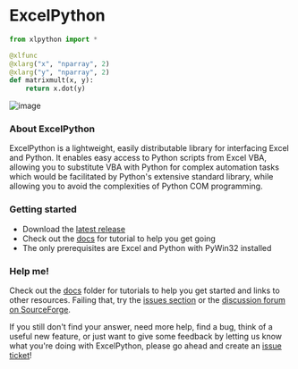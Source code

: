 # ExcelPython

```python
from xlpython import *

@xlfunc
@xlarg("x", "nparray", 2)
@xlarg("y", "nparray", 2)
def matrixmult(x, y):
    return x.dot(y)
```

![image](https://cloud.githubusercontent.com/assets/5197585/3907706/6c3a2cea-22fd-11e4-812f-41c814d1cc54.png)

### About ExcelPython

ExcelPython is a lightweight, easily distributable library for interfacing Excel and Python. It enables easy access to Python scripts from Excel VBA, allowing you to substitute VBA with Python for complex automation tasks which would be facilitated by Python's extensive standard library, while allowing you to avoid the complexities of Python COM programming.

### Getting started

* Download the [latest release](https://github.com/ericremoreynolds/excelpython/releases)
* Check out the [docs](docs/) for tutorial to help you get going
* The only prerequisites are Excel and Python with PyWin32 installed

### Help me!

Check out the [docs](docs/) folder for tutorials to help you get started and links to other resources. Failing that, try the [issues section](https://github.com/ericremoreynolds/excelpython/issues?q=) or the [discussion forum on SourceForge](https://sourceforge.net/p/excelpython/discussion/general/).

If you still don't find your answer, need more help, find a bug, think of a useful new feature, or just want to give some feedback by letting us know what you're doing with ExcelPython, please go ahead and create an [issue ticket](https://github.com/ericremoreynolds/excelpython/issues/new)!
